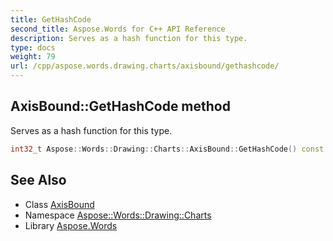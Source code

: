 ```yaml
---
title: GetHashCode
second_title: Aspose.Words for C++ API Reference
description: Serves as a hash function for this type.
type: docs
weight: 79
url: /cpp/aspose.words.drawing.charts/axisbound/gethashcode/
---
```

## AxisBound::GetHashCode method


Serves as a hash function for this type.

```cpp
int32_t Aspose::Words::Drawing::Charts::AxisBound::GetHashCode() const override
```

## See Also

* Class [AxisBound](../)
* Namespace [Aspose::Words::Drawing::Charts](../../)
* Library [Aspose.Words](../../../)
